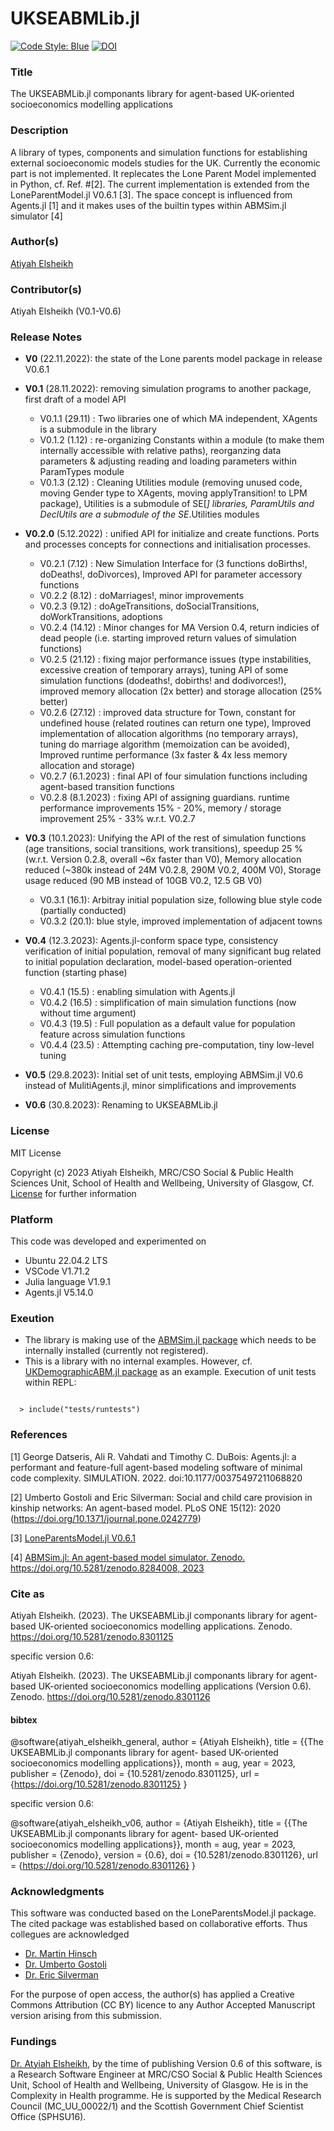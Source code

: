 # UKSEABMLib.jl 

[![Code Style: Blue](https://img.shields.io/badge/code%20style-blue-4495d1.svg)](https://github.com/invenia/BlueStyle)
[![DOI](https://zenodo.org/badge/DOI/10.5281/zenodo.8301125.svg)](https://doi.org/10.5281/zenodo.8301125)

### Title 

The UKSEABMLib.jl componants library for agent-based UK-oriented socioeconomics modelling applications   

### Description 

A library of types, components and simulation functions for establishing external socioeconomic models studies for the UK. Currently the economic part is not implemented. It replecates the Lone Parent Model implemented in Python, cf. Ref. #[2]. The current implementation is extended from the LoneParentModel.jl V0.6.1 [3]. The space concept is influenced from Agents.jl [1] and it makes uses of the builtin types within ABMSim.jl simulator [4]  

### Author(s) 
[Atiyah Elsheikh](https://www.gla.ac.uk/schools/healthwellbeing/staff/atiyahelsheikh/)

### Contributor(s)  
Atiyah Elsheikh (V0.1-V0.6) 

### Release Notes 
- **V0** (22.11.2022): the state of the Lone parents model package in release V0.6.1

- **V0.1** (28.11.2022): removing simulation programs to another package, first draft of a model API 
   - V0.1.1 (29.11) : Two libraries one of which MA independent, XAgents is a submodule in the library   
   - V0.1.2 (1.12)  : re-organizing Constants within a module (to make them internally accessible with relative paths), reorganzing data parameters & adjusting reading and loading parameters within ParamTypes module
   - V0.1.3 (2.12)  : Cleaning Utilities module (removing unused code, moving Gender type to XAgents, moving applyTransition! to LPM package), Utilities is a submodule of SE[*] libraries, ParamUtils and DeclUtils are a submodule of the SE*.Utilities modules 

- **V0.2.0** (5.12.2022) : unified API for initialize and create functions. Ports and processes concepts for connections and initialisation processes. 

   - V0.2.1  (7.12) : New Simulation Interface for (3 functions doBirths!, doDeaths!, doDivorces), Improved API for parameter accessory functions
   - V0.2.2  (8.12) : doMarriages!, minor improvements 
   - V0.2.3  (9.12) : doAgeTransitions, doSocialTransitions, doWorkTransitions, adoptions
   - V0.2.4  (14.12) : Minor changes for MA Version 0.4, return indicies of dead people (i.e. starting improved return values of simulation functions)
   - V0.2.5  (21.12) : fixing major performance issues (type instabilities, excessive creation of temporary arrays), tuning API of some simulation functions (dodeaths!, dobirths! and dodivorces!), improved memory allocation (2x better) and storage allocation (25% better)
   - V0.2.6 (27.12)  : improved data structure for Town, constant for undefined house (related routines can return one type), Improved implementation of allocation algorithms (no temporary arrays), tuning do marriage algorithm (memoization can be avoided), Improved runtime performance (3x faster & 4x less memory allocation and storage) 
   - V0.2.7 (6.1.2023) : final API of four simulation functions including agent-based transition functions 
   - V0.2.8 (8.1.2023) : fixing API of assigning guardians. runtime performance improvements 15% - 20%, memory / storage improvement 25% - 33% w.r.t. V0.2.7
     
- **V0.3** (10.1.2023): Unifying the API of the rest of simulation functions (age transitions, social transitions, work transitions), speedup 25 % (w.r.t. Version 0.2.8, overall ~6x faster than V0), Memory allocation reduced (~380k instead of 24M V0.2.8, 290M V0.2, 400M V0), Storage usage reduced (90 MB instead of 10GB V0.2, 12.5 GB V0) 
   - V0.3.1 (16.1): Arbitray initial population size, following blue style code (partially conducted)  
   - V0.3.2 (20.1): blue style, improved implementation of adjacent towns
     
- **V0.4** (12.3.2023): Agents.jl-conform space type, consistency verification of initial population, removal of many significant bug related to initial population declaration, model-based operation-oriented function (starting phase) 
   - V0.4.1 (15.5) : enabling simulation with Agents.jl  
   - V0.4.2 (16.5) : simplification of main simulation functions (now without time argument)
   - V0.4.3 (19.5) : Full population as a default value for population feature across simulation functions 
   - V0.4.4 (23.5) : Attempting caching pre-computation, tiny low-level tuning

- **V0.5** (29.8.2023): Initial set of unit tests, employing ABMSim.jl V0.6 instead of MulitiAgents.jl, minor simplifications and improvements
- **V0.6** (30.8.2023): Renaming to UKSEABMLib.jl 
 
 ### License
MIT License

Copyright (c) 2023 Atiyah Elsheikh, MRC/CSO Social & Public Health Sciences Unit, School of Health and Wellbeing, University of Glasgow, Cf. [License](https://github.com/MRC-CSO-SPHSU/UKSEABMLib.jl/blob/master/LICENSE) for further information 

### Platform 
This code was developed and experimented on 
- Ubuntu 22.04.2 LTS
- VSCode V1.71.2
- Julia language V1.9.1
- Agents.jl V5.14.0

### Exeution 

- The library is making use of the [ABMSim.jl package](https://github.com/MRC-CSO-SPHSU/ABMSim.jl) which needs to be internally installed (currently not registered). 
- This is a library with no internal examples. However, cf. [UKDemographicABM.jl package](https://github.com/MRC-CSO-SPHSU/UKDemographicABM.jl) as an example. Execution of unit tests within REPL: 

<code>  
  > include("tests/runtests")
</code> 


### References

[1] George Datseris, Ali R. Vahdati and Timothy C. DuBois: Agents.jl: a performant and feature-full agent-based modeling software of minimal code complexity. SIMULATION. 2022. doi:10.1177/00375497211068820 

[2] Umberto Gostoli and Eric Silverman: Social and child care provision in kinship networks: An agent-based model. PLoS ONE 15(12): 2020 (https://doi.org/10.1371/journal.pone.0242779) 

[3] [LoneParentsModel.jl V0.6.1](https://archive.softwareheritage.org/browse/origin/directory/?branch=refs/tags/V0.6.1&origin_url=https://github.com/MRC-CSO-SPHSU/LoneParentsModel.jl&snapshot=7b7095bbf44a61414ed6d1abec7861c162a10e60) 

[4] [ABMSim.jl: An agent-based model simulator. Zenodo. https://doi.org/10.5281/zenodo.8284008, 2023](https://github.com/MRC-CSO-SPHSU/ABMSim.jl/blob/master/README.md)

### Cite as 

Atiyah Elsheikh. (2023). The UKSEABMLib.jl componants library for agent-based UK-oriented socioeconomics modelling applications. Zenodo. https://doi.org/10.5281/zenodo.8301125

specific version 0.6: 

Atiyah Elsheikh. (2023). The UKSEABMLib.jl componants library for agent-based UK-oriented socioeconomics modelling applications (Version 0.6). Zenodo. https://doi.org/10.5281/zenodo.8301126

#### bibtex

@software{atiyah_elsheikh_general,
  author       = {Atiyah Elsheikh},
  title        = {{The UKSEABMLib.jl componants library for agent- 
                   based UK-oriented socioeconomics modelling
                   applications}},
  month        = aug,
  year         = 2023,
  publisher    = {Zenodo},
  doi          = {10.5281/zenodo.8301125},
  url          = {https://doi.org/10.5281/zenodo.8301125}
}

specific version 0.6:

@software{atiyah_elsheikh_v06,
  author       = {Atiyah Elsheikh},
  title        = {{The UKSEABMLib.jl componants library for agent- 
                   based UK-oriented socioeconomics modelling
                   applications}},
  month        = aug,
  year         = 2023,
  publisher    = {Zenodo},
  version      = {0.6},
  doi          = {10.5281/zenodo.8301126},
  url          = {https://doi.org/10.5281/zenodo.8301126}
}

### Acknowledgments 

This software was conducted based on the LoneParentsModel.jl package. The cited package was established based on collaborative efforts. Thus collegues are acknowledged 

- [Dr. Martin Hinsch](https://www.gla.ac.uk/schools/healthwellbeing/staff/martinhinsch/)
- [Dr. Umberto Gostoli](https://www.gla.ac.uk/schools/healthwellbeing/staff/umbertogostoli/)
- [Dr. Eric Silverman](https://www.gla.ac.uk/schools/healthwellbeing/staff/ericsilverman/) 

For the purpose of open access, the author(s) has applied a Creative Commons Attribution (CC BY) licence to any Author Accepted Manuscript version arising from this submission.

### Fundings 

[Dr. Atyiah Elsheikh](https://www.gla.ac.uk/schools/healthwellbeing/staff/atiyahelsheikh/), by the time of publishing Version 0.6 of this software, is a Research Software Engineer at MRC/CSO Social & Public Health Sciences Unit, School of Health and Wellbeing, University of Glasgow. He is in the Complexity in Health programme. He is supported  by the Medical Research Council (MC_UU_00022/1) and the Scottish Government Chief Scientist Office (SPHSU16). 
